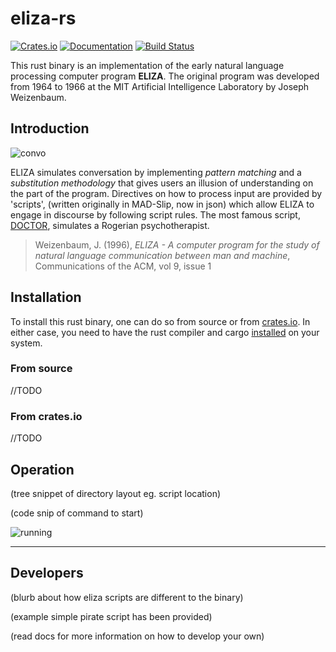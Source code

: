 # eliza-rs
[![Crates.io](https://img.shields.io/crates/v/eliza.svg)](https://crates.io/crates/eliza)
[![Documentation](https://docs.rs/eliza/badge.svg)](https://docs.rs/eliza)
[![Build Status](https://travis-ci.org/arosspope/eliza.svg?branch=master)](https://travis-ci.org/arosspope/eliza)

This rust binary is an implementation of the early natural language processing computer program **ELIZA**. The original program was developed from 1964 to 1966 at the MIT Artificial Intelligence Laboratory by Joseph Weizenbaum.

## Introduction

![convo](http://i.imgur.com/Z69mFI8.gif)

ELIZA simulates conversation by implementing _pattern matching_ and a _substitution methodology_ that gives users an illusion of understanding on the part of the program. Directives on how to process input are provided by 'scripts', (written originally in MAD-Slip, now in json) which allow ELIZA to engage in discourse by following script rules. The most famous script, [DOCTOR](scripts/doctor.json), simulates a Rogerian psychotherapist.

> Weizenbaum, J. (1996), _ELIZA - A computer program for the study of natural language communication between man and machine_, Communications of the ACM, vol 9, issue 1

## Installation

To install this rust binary, one can do so from source or from [crates.io](https://crates.io/crates/eliza). In either case, you need to have the rust compiler and cargo [installed](https://rustup.rs/) on your system.

### From source

//TODO

### From crates.io

//TODO

## Operation



(tree snippet of directory layout eg. script location)

(code snip of command to start)

![running](https://i.imgur.com/RUneq7b.gif)

_________

## Developers

(blurb about how eliza scripts are different to the binary)

(example simple pirate script has been provided)

(read docs for more information on how to develop your own)
